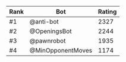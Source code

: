 Rank|Bot|Rating
---|---|---
#1|@anti-bot|2327
#2|@OpeningsBot|2244
#3|@pawnrobot|1935
#4|@MinOpponentMoves|1174

